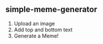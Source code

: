 ## simple-meme-generator
[meme]: https://github.com/nagmak/simple-meme-generator/blob/master/makememe.png "Doge Meme"
1. Upload an image
2. Add top and bottom text
3. Generate a Meme!

